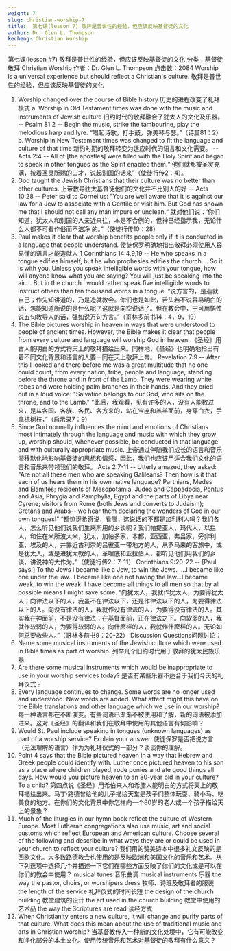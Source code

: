 ```yaml
---
weight: 7
slug: christian-worship-7
title:  第七课(lesson 7) 敬拜是普世性的经验，但应该反映基督徒的文化
author: Dr. Glen L. Thompson
kecheng: Christian Worship
---
```


第七课(lesson #7) 敬拜是普世性的经验，但应该反映基督徒的文化
分类：基督徒敬拜 Christian Worship
作者：Dr. Glen L. Thompson
点击数：2084
Worship is a universal experience but should reflect a Christian's culture.
敬拜是普世性的经验，但应该反映基督徒的文化
1. Worship changed over the course of Bible history
历史的进程改变了礼拜模式
a. Worship in Old Testament times was done with the music and instruments of Jewish culture
旧约时代的敬拜融合了犹太人的文化及乐器。
-- Psalm 81:2 -- Begin the music, strike the tambourine, play the melodious harp and lyre.
“唱起诗歌，打手鼓，弹美琴与瑟。”（诗篇81：2）
b. Worship in New Testament times was changed to fit the language and culture of that time
新约时期的敬拜转变为适应时代的语言和文化需要。
-- Acts 2:4 -- All of [the apostles] were filled with the Holy Spirit and began to speak in other tongues as the Spirit enabled them.“
他们就都被圣灵充满，按着圣灵所赐的口才，说起别国的话来”（使徒行传2：4）。
2. God taught the Jewish Christians that their culture was no better than other cultures.
上帝教导犹太基督徒他们的文化并不比别人的好
-- Acts 10:28 -- Peter said to Cornelius: "You are well aware that it is against our law for a Jew to associate with a Gentile or visit him. But God has shown me that I should not call any man impure or unclean.“
就对他们说：‘你们知道，犹太人和别国的人亲近来往，本是不合例的，但神已经指示我，无论什么人都不可看作俗而不洁净 的。”（使徒行传10：28）
3. Paul makes it clear that worship benefits people only if it is conducted in a language that people understand.
使徒保罗明确地指出敬拜必须使用人容易懂的语言才能造就人
1 Corinthians 14:4,9,19 -- He who speaks in a tongue edifies himself, but he who prophesies edifies the church.... So it is with you. Unless you speak intelligible words with your tongue, how will anyone know what you are saying? You will just be speaking into the air.... But in the church I would rather speak five intelligible words to instruct others than ten thousand words in a tongue.
“说方言的，是造就自己；作先知讲道的，乃是造就教会。你们也是如此，舌头若不说容易明白的话，怎能知道所说的是什么呢？这就是向空说话了。但在教会中，宁可用悟性说五句教导人的话，强如说万句方言。”（哥林多前书14：4，9，19）
4. The Bible pictures worship in heaven in ways that were understood to people of ancient times. However, the Bible makes it clear that people from every culture and language will worship God in heaven.
《圣经》用古人能明白的方式将天上的敬拜描绘出来。同样地，《圣经》也明确地指出有着不同文化背景和语言的人要一同在天上敬拜上帝。
Revelation 7:9 -- After this I looked and there before me was a great multitude that no one could count, from every nation, tribe, people and language, standing before the throne and in front of the Lamb. They were wearing white robes and were holding palm branches in their hands. And they cried out in a loud voice: "Salvation belongs to our God, who sits on the throne, and to the Lamb."
“此后，我观看，见有许多的人，没有人能数过来，是从各国、各族、各民、各方来的，站在宝座和羔羊面前，身穿白衣，手拿棕树枝，”（启示录7：9）
5. Since God normally influences the mind and emotions of Christians most intimately through the language and music with which they grow up, worship should, whenever possible, be conducted in that language and with culturally appropriate music.
上帝通过伴随我们成长的语言和音乐潜移默化地影响基督徒的思想和情感，因此，我们也应该用适合我们文化的语言和音乐来带领我们的敬拜。
Acts 2:7-11 -- Utterly amazed, they asked: "Are not all these men who are speaking Galileans? Then how is it that each of us hears them in his own native language? Parthians, Medes and Elamites; residents of Mesopotamia, Judea and Cappadocia, Pontus and Asia, Phrygia and Pamphylia, Egypt and the parts of Libya near Cyrene; visitors from Rome (both Jews and converts to Judaism); Cretans and Arabs-- we hear them declaring the wonders of God in our own tongues!"
“都惊讶希奇说，看哪，这说话的不都是加利利人吗？我们各人，怎么听见他们说我们生来所用的乡谈呢？我们帕提亚人，玛代人，以拦人，和住在米所波大米，犹太，加帕多家，本都，亚西亚，弗吕家，旁非利亚，埃及的人，并靠近古利奈的吕彼亚一带地方的人，从罗马来的客旅中，或是犹太人，或是进犹太教的人，革哩底和亚拉伯人，都听见他们用我们的乡谈，讲说神的大作为。”（使徒行传2：7-11）
Corinthians 9:20-22 -- [Paul says:] To the Jews I became like a Jew, to win the Jews. ....I became like one under the law...I became like one not having the law...I became weak, to win the weak. I have become all things to all men so that by all possible means I might save some.
“向犹太人，我就作犹太人，为要得犹太人；向律法以下的人，我虽不在律法以下，还是作律法以下的人，为要得律法以下的人。向没有律法的人，我就作没有律法的人，为要得没有律法的人。其实我在神面前，不是没有律法；在基督面前，正在律法之下。向软弱的人，我就作软弱的人，为要得软弱的人。向什麽样的人，我就作什麽样的人。无论如何总要救些人。”（哥林多前书9：20-22）
Discussion Questions问题讨论：
1. Name some musical instruments of the Jewish culture which were used in Bible times as part of worship.
列举几个旧约时代用于敬拜的犹太民族乐器
2. Are there some musical instruments which would be inappropriate to use in your worship services today?
是否有某些乐器不适合于我们今天的礼拜仪式？
3. Every language continues to change. Some words are no longer used and understood. New words are added. What affect might this have on the Bible translations and other language which we use in our worship?
每一种语言都在不断演变。有些词语已渐渐不被使用和了解，新的词语被添加进来。这对《圣经》的翻译和我们在敬拜中使用的其他语言有何影响？
4. Would St. Paul include speaking in tongues (unknown languages) as part of a worship service? Explain your answer.
使徒保罗是否把说方言（无法理解的语言）作为为礼拜仪式的一部分？谈谈你的理解。
5. Point 4 says that the Bible pictured heaven in a way that Hebrew and Greek people could identify with. Luther once pictured heaven to his son as a place where children played, rode ponies and ate good things all days. How would you picture heaven to an 80-year old in your culture? To a child?
第四点说《圣经》用希伯来人和希腊人能明白的方式将天上的敬拜描绘出来。马丁·路德曾给他的儿子描绘天堂是孩子们整体玩耍、骑小马、吃美食的地方。在你们的文化背景中你怎样向一个80岁的老人或一个孩子描绘天上的景象？
6. Much of the liturgies in our hymn book reflect the culture of Western Europe. Most Lutheran congregations also use music, art and social customs which reflect European and American culture. Choose several of the following and describe in what ways they are or could be used in your church to reflect your culture?
我们用的赞美诗本中很多礼文反映的是西欧文化。大多数路德教会也使用的是反映欧洲和美国文化的音乐和艺术。从下列选项中选择几个并描述一下它们在哪些方面反映了你们的文化或是可以在你们的教会中使用？
musical tunes 音乐曲调
musical instruments 乐器
the way the pastor, choirs, or worshipers dress 牧师、诗班及敬拜者的服装
the length of the service 礼拜仪式的时间长短
the design of the church building 教堂建筑的设计
the art used in the church building 教堂中使用的艺术品
the way the Scriptures are read 读经方式
7. When Christianity enters a new culture, it will change and purify parts of that culture. What does this mean about the use of traditional music and arts in Christian worship?
当基督教传入一种新的文化处境中，它有可能改变和净化部分的本土文化。使用传统音乐和艺术对基督徒的敬拜有什么意义？
